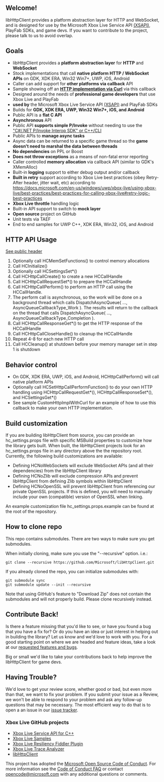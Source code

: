 ## Welcome!

libHttpClient provides a platform abstraction layer for HTTP and WebSocket, and is designed for use by the Microsoft Xbox Live Service API [(XSAPI)](https://github.com/Microsoft/xbox-live-api), PlayFab SDKs, and game devs.  If you want to contribute to the project, please talk to us to avoid overlap.

## Goals

- libHttpClient provides a **platform abstraction layer** for **HTTP** and **WebSocket**
- Stock implementations that call **native platform HTTP / WebSocket APIs** on GDK, XDK ERA, Win32 Win7+, UWP, iOS, Android 
- Caller can add support for **other platforms via callback** API
- Sample showing off an [**HTTP implementation via Curl**](https://github.com/curl/curl) via this callback
- Designed around the needs of **professional game developers** that use Xbox Live and PlayFab
- **used by** the Microsoft Xbox Live Service API [(XSAPI)](https://github.com/Microsoft/xbox-live-api) and PlayFab SDKs
- Builds for **GDK, XDK ERA, UWP, Win32 Win7+, iOS, and Android**
- Public API is a **flat C API**
- **Asynchronous** API
- Public API **supports simple P/Invoke** without needing to use the ["C#/.NET P/Invoke Interop SDK" or C++/CLI](https://en.wikipedia.org/wiki/Platform_Invocation_Services#C.23.2F.NET_P.2FInvoke_Interop_SDK)
- Public APIs to **manage async tasks** 
- Async data can be returned to a specific game thread so the **game doesn't need to marshal the data between threads**
- **No dependencies** on PPL or Boost
- **Does not throw exceptions** as a means of non-fatal error reporting
- Caller controlled **memory allocation** via callback API (similar to GDK's XMemAlloc)
- Built-in **logging** support to either debug output and/or callback
- **Built in retry** support according to Xbox Live best practices (obey Retry-After header, jitter wait, etc) according to https://docs.microsoft.com/en-us/windows/uwp/xbox-live/using-xbox-live/best-practices/best-practices-for-calling-xbox-live#retry-logic-best-practices
- **Xbox Live throttle** handling logic
- Built-in API support to switch to **mock layer**
- **Open source** project on GitHub
- Unit tests via TAEF
- End to end samples for UWP C++, XDK ERA, Win32, iOS, and Android

## HTTP API Usage

[See public header](../../tree/master/Include/httpClient/httpClient.h)

1. Optionally call HCMemSetFunctions() to control memory allocations
1. Call HCInitialize()
1. Optionally call HCSettingsSet*()
1. Call HCHttpCallCreate() to create a new HCCallHandle
1. Call HCHttpCallRequestSet*() to prepare the HCCallHandle
1. Call HCHttpCallPerform() to perform an HTTP call using the HCCallHandle.  
1. The perform call is asynchronous, so the work will be done on a background thread which calls DispatchAsyncQueue( ..., AsyncQueueCallbackType_Work ).  The results will return to the callback on the thread that calls DispatchAsyncQueue( ..., AsyncQueueCallbackType_Completion ).
1. Call HCHttpCallResponseGet*() to get the HTTP response of the HCCallHandle
1. Call HCHttpCallCloseHandle() to cleanup the HCCallHandle
1. Repeat 4-8 for each new HTTP call
1. Call HCCleanup() at shutdown before your memory manager set in step 1 is shutdown

## Behavior control

* On GDK, XDK ERA, UWP, iOS, and Android, HCHttpCallPerform() will call native platform APIs
* Optionally call HCSetHttpCallPerformFunction() to do your own HTTP handling using HCHttpCallRequestGet*(), HCHttpCallResponseSet*(), and HCSettingsGet*()
* See sample CustomHttpImplWithCurl for an example of how to use this callback to make your own HTTP implementation.

## Build customization

If you are building libHttpClient from source, you can provide an hc_settings.props file with specific MSBuild properties to customize how the library gets built. When built, the libHttpClient projects look for an hc_settings.props file in any directory above the the repository root. Currently, the following build customizations are available:
* Defining HCNoWebSockets will exclude WebSocket APIs (and all their dependencies) from the libHttpClient library
* Defining HCNoZlib will exclude compression APIs and prevent libHttpClient from defining Zlib symbols within libHttpClient
* Defining HCNoOpenSSL will prevent libHttpClient from referencing our private OpenSSL projects. If this is defined, you will need to manually include your own (compatible) version of OpenSSL when linking.

An example customization file hc_settings.props.example can be found at the root of the repository.

## How to clone repo

This repo contains submodules.  There are two ways to make sure you get submodules.

When initially cloning, make sure you use the "--recursive" option. i.e.:

    git clone --recursive https://github.com/Microsoft/libHttpClient.git

If you already cloned the repo, you can initialize submodules with:

    git submodule sync
    git submodule update --init --recursive

Note that using GitHub's feature to "Download Zip" does not contain the submodules and will not properly build.  Please clone recursively instead.

## Contribute Back!

Is there a feature missing that you'd like to see, or have you found a bug that you have a fix for? Or do you have an idea or just interest in helping out in building the library? Let us know and we'd love to work with you. For a good starting point on where we are headed and feature ideas, take a look at our [requested features and bugs](../../issues).  

Big or small we'd like to take your contributions back to help improve the libHttpClient for game devs.

## Having Trouble?

We'd love to get your review score, whether good or bad, but even more than that, we want to fix your problem. If you submit your issue as a Review, we won't be able to respond to your problem and ask any follow-up questions that may be necessary. The most efficient way to do that is to open a an issue in our [issue tracker](../../issues).  

### Xbox Live GitHub projects
*   [Xbox Live Service API for C++](https://github.com/Microsoft/xbox-live-api)
*   [Xbox Live Samples](https://github.com/Microsoft/xbox-live-samples)
*   [Xbox Live Resiliency Fiddler Plugin](https://github.com/Microsoft/xbox-live-resiliency-fiddler-plugin)
*   [Xbox Live Trace Analyzer](https://github.com/Microsoft/xbox-live-trace-analyzer)
*   [libHttpClient](https://github.com/Microsoft/libHttpClient)

This project has adopted the [Microsoft Open Source Code of Conduct](https://opensource.microsoft.com/codeofconduct/). For more information see the [Code of Conduct FAQ](https://opensource.microsoft.com/codeofconduct/faq/) or contact [opencode@microsoft.com](mailto:opencode@microsoft.com) with any additional questions or comments.

